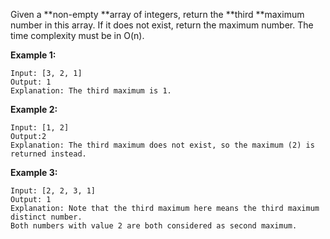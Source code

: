Given a **non-empty **array of integers, return the **third **maximum number in this array. If it does not exist, return the maximum number. The time complexity must be in O\(n\).

**Example 1:**

```
Input: [3, 2, 1]
Output: 1
Explanation: The third maximum is 1.
```

**Example 2:**

```
Input: [1, 2]
Output:2
Explanation: The third maximum does not exist, so the maximum (2) is returned instead.
```

**Example 3:**

```
Input: [2, 2, 3, 1]
Output: 1
Explanation: Note that the third maximum here means the third maximum distinct number.
Both numbers with value 2 are both considered as second maximum.
```



